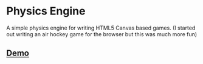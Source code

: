 # Physics Engine

A simple physics engine for writing HTML5 Canvas based games. (I started out writing an air hockey game for the browser but this was much more fun)

## [Demo](http://htmlpreview.github.io/?https://github.com/phenax/physicsEngine/blob/master/index.html)
